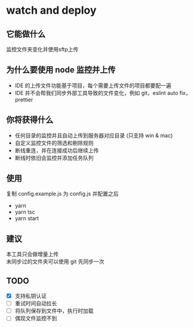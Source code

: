 # watch and deploy

## 它能做什么
监控文件夹变化并使用sftp上传

## 为什么要使用 node 监控并上传
 - IDE 的上传文件功能基于项目，每个需要上传文件的项目都要配一遍
 - IDE 并不会帮我们同步外部工具导致的文件变化，例如 git，eslint auto fix，prettier  

## 你将获得什么
 - 任何目录的监控并且自动上传到服务器对应目录 (只支持 win & mac)
 - 自定义监控文件的筛选和剔除规则
 - 断线重连，并在连接成功后继续上传
 - 断线时依旧会监控并添加任务队列
 
## 使用
复制 config.example.js 为 config.js 并配置之后
 - yarn
 - yarn tsc
 - yarn start

## 建议
本工具只会做增量上传  
未同步过的文件夹可以使用 git 先同步一次

## TODO
 -[x] 支持私钥认证  
 -[ ] 重试时间自动拉长  
 -[ ] 将队列保存到文件中，执行时加载  
 -[ ] 偶现文件监控不到  
